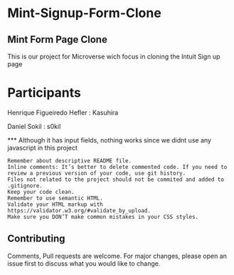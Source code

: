 # Mint-Signup-Form-Clone

## Mint Form Page Clone

​This is our project for Microverse wich focus in cloning the Intuit Sign up page

# Participants

​Henrique Figueiredo Hefler : Kasuhira

Daniel Sokil : s0kil

\*\*\* Although it has input fields, nothing works since we didnt use any javascript in this project

    Remember about descriptive README file.
    Inline comments: It’s better to delete commented code. If you need to review a previous version of your code, use git history.
    Files not related to the project should not be commited and added to .gitignore.
    Keep your code clean.
    Remember to use semantic HTML.
    Validate your HTML markup with https://validator.w3.org/#validate_by_upload.
    Make sure you DON’T make common mistakes in your CSS styles.

## Contributing

Comments, Pull requests are welcome. For major changes, please open an issue first to discuss what you would like to change.
